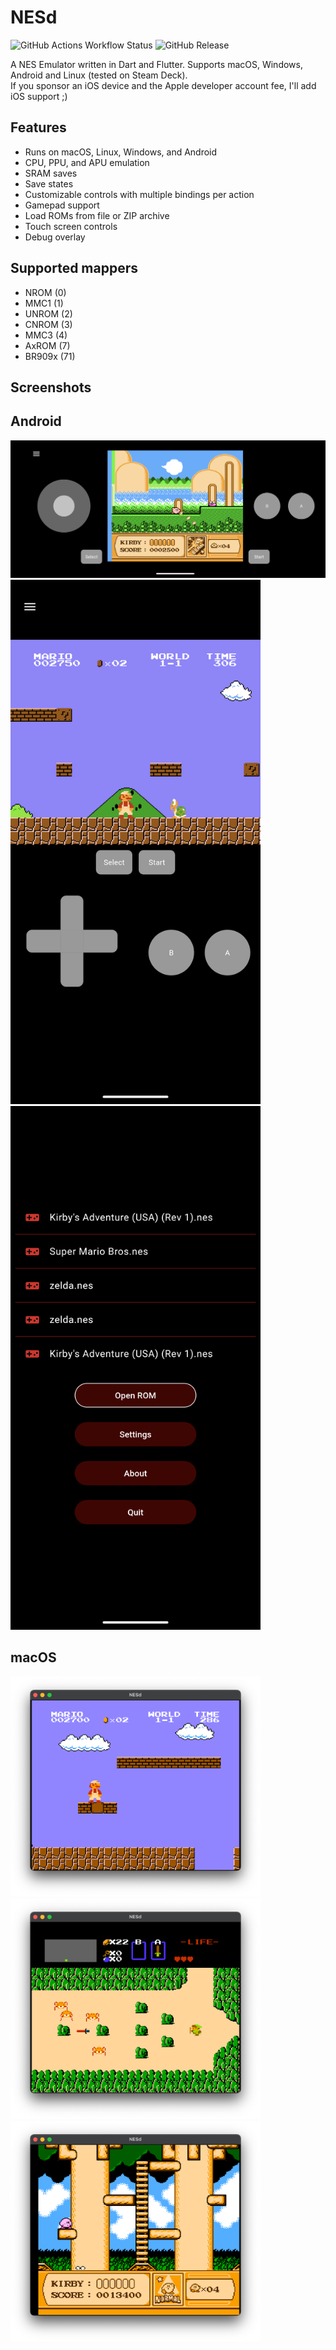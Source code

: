 # NESd

![GitHub Actions Workflow Status](https://img.shields.io/github/actions/workflow/status/jpjonte/nesd/ci.yaml)
![GitHub Release](https://img.shields.io/github/v/release/jpjonte/nesd)

A NES Emulator written in Dart and Flutter.
Supports macOS, Windows, Android and Linux (tested on Steam Deck).  
If you sponsor an iOS device and the Apple developer account fee, I'll add iOS support ;) 

## Features

- Runs on macOS, Linux, Windows, and Android
- CPU, PPU, and APU emulation
- SRAM saves
- Save states
- Customizable controls with multiple bindings per action
- Gamepad support
- Load ROMs from file or ZIP archive
- Touch screen controls
- Debug overlay

## Supported mappers

- NROM (0)
- MMC1 (1)
- UNROM (2)
- CNROM (3)
- MMC3 (4)
- AxROM (7)
- BR909x (71)

## Screenshots

## Android
<img src="docs/android_kirby.png" width="800" />
<img src="docs/android_smb.png" width="400" />
<img src="docs/android_menu.png" width="400" />

## macOS

<img src="docs/smb.png" width="400" />
<img src="docs/zelda.png" width="400" />
<img src="docs/kirby.png" width="400" />
